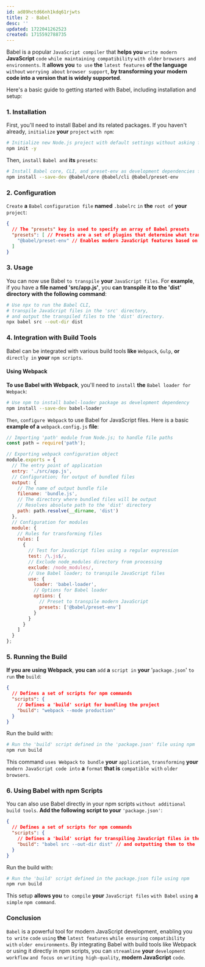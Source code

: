 ```yaml
---
id: ad89hctd66nh1kdq61rjwts
title: 2 - Babel
desc: ''
updated: 1722041262523
created: 1715592788735
---
```


Babel is a popular `JavaScript compiler` that **helps you** `write modern` **JavaScript** `code` `while maintaining compatibility` `with older` `browsers and environments`. It **allows you** `to use` **the** `latest features` **of the language** `without` `worrying about` `browser support`, **by transforming your modern code into a version that is widely supported**.

Here's a basic guide to getting started with Babel, including installation and setup:

### 1. Installation

First, you'll need to install Babel and its related packages. If you haven't already, `initialize` **your** `project` `with npm`:

```sh
# Initialize new Node.js project with default settings without asking for user input.
npm init -y
```

Then, `install` `Babel and` **its** `presets`:

```sh
# Install Babel core, CLI, and preset-env as development dependencies for the project.
npm install --save-dev @babel/core @babel/cli @babel/preset-env
```

### 2. Configuration

`Create` **a** `Babel` `configuration file` **named** `.babelrc` `in` **the** `root of` **your** `project`:

```json
{
  // The "presets" key is used to specify an array of Babel presets
  "presets": [ // Presets are a set of plugins that determine what transformations Babel should apply to your code
    "@babel/preset-env" // Enables modern JavaScript features based on target environments
  ]
}
```

### 3. Usage

You can now use Babel `to transpile` **your** `JavaScript files`. For **example**, if you have a **file named 'src/app.js'**, you **can transpile it to the 'dist' directory with the following command**:

```sh
# Use npx to run the Babel CLI, 
# transpile JavaScript files in the 'src' directory,
# and output the transpiled files to the 'dist' directory.
npx babel src --out-dir dist
```

### 4. Integration with Build Tools

Babel can be integrated with various build tools **like** `Webpack`, `Gulp`, **or** `directly in` **your** `npm scripts`.

#### Using Webpack

**To use Babel with Webpack**, you'll need to `install` **the** `Babel loader for` `Webpack`:

```sh
# Use npm to install babel-loader package as development dependency
npm install --save-dev babel-loader
```

`Then`, `configure Webpack` to use Babel for JavaScript files. Here is a basic **example of a** `webpack.config.js` **file**:

```js
// Importing 'path' module from Node.js; to handle file paths
const path = require('path');

// Exporting webpack configuration object
module.exports = {
  // The entry point of application
  entry: './src/app.js',
  // Configuration; for output of bundled files
  output: {
    // The name of output bundle file
    filename: 'bundle.js',
    // The directory where bundled files will be output
    // Resolves absolute path to the 'dist' directory
    path: path.resolve(__dirname, 'dist')
  },
  // Configuration for modules
  module: {
    // Rules for transforming files
    rules: [
      {
        // Test for JavaScript files using a regular expression
        test: /\.js$/,
        // Exclude node_modules directory from processing
        exclude: /node_modules/,
        // Use Babel loader; to transpile JavaScript files
        use: {
          loader: 'babel-loader',
          // Options for Babel loader
          options: {
            // Preset to transpile modern JavaScript
            presets: ['@babel/preset-env']
          }
        }
      }
    ]
  }
};
```

### 5. Running the Build

**If you are using Webpack**, **you can** `add` **a** `script in` **your** '`package.json`' `to run` **the** `build`:

```json
{
  // Defines a set of scripts for npm commands
  "scripts": {
    // Defines a 'build' script for bundling the project
    "build": "webpack --mode production"
  }
}
```

Run the build with:

```sh
# Run the 'build' script defined in the 'package.json' file using npm
npm run build
```

This command `uses Webpack` `to bundle` **your** `application`, `transforming` **your** `modern JavaScript code into` **a** `format` **that is** `compatible with` `older browsers`.

### 6. Using Babel with npm Scripts

You can also use Babel directly in your npm scripts `without additional` `build tools`. **Add the following script to your** `'package.json'`:

```json
{
  // Defines a set of scripts for npm commands
  "scripts": {
    // Defines a 'build' script for transpiling JavaScript files in the 'src' directory
    "build": "babel src --out-dir dist" // and outputting them to the 'dist' directory using Babel
  }
}
```

Run the build with:

```sh
# Run the 'build' script defined in the package.json file using npm
npm run build
```

This setup **allows you** `to compile` **your** `JavaScript files` `with Babel` `using` **a** `simple` `npm command`.

### Conclusion

`Babel` is a powerful tool for modern JavaScript development, enabling you `to write` `code` `using` **the** `latest features` `while ensuring` `compatibility with` `older environments`. By integrating Babel with build tools like Webpack or using it directly in npm scripts, you can `streamline` **your** `development workflow` `and focus on` `writing high-quality`, **modern JavaScript** `code`.
